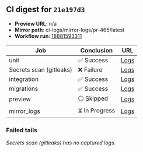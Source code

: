 <!-- AWA-CI-DIGEST -->
## CI digest for `21e197d3`

- **Preview URL**: n/a
- **Mirror path**: ci-logs/mirror-logs/pr-465/latest
- **Workflow run**: [18881593311](https://github.com/AlexBomber12/AWA-App/actions/runs/18881593311)

| Job | Conclusion | URL |
| --- | ---------- | --- |
| unit | ✅ Success | [Logs](https://github.com/AlexBomber12/AWA-App/actions/runs/18881593311/job/53885926755) |
| Secrets scan (gitleaks) | ❌ Failure | [Logs](https://github.com/AlexBomber12/AWA-App/actions/runs/18881593311/job/53885926857) |
| integration | ✅ Success | [Logs](https://github.com/AlexBomber12/AWA-App/actions/runs/18881593311/job/53886255514) |
| migrations | ✅ Success | [Logs](https://github.com/AlexBomber12/AWA-App/actions/runs/18881593311/job/53886255428) |
| preview | ⚪ Skipped | [Logs](https://github.com/AlexBomber12/AWA-App/actions/runs/18881593311/job/53886456871) |
| mirror_logs | ⏳ In Progress | [Logs](https://github.com/AlexBomber12/AWA-App/actions/runs/18881593311/job/53886456710) |

### Failed tails

_Secrets scan (gitleaks) has no captured logs._
